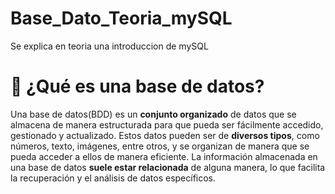 # Base_Dato_Teoria_mySQL
Se explica en teoria una introduccion de mySQL

# 🤔 ¿Qué es una base de datos?

Una base de datos(BDD) es un **conjunto organizado** de datos que se almacena de manera estructurada para que pueda ser fácilmente accedido, gestionado y actualizado. Estos datos pueden ser de **diversos tipos**, como números, texto, imágenes, entre otros, y se organizan de manera que se pueda acceder a ellos de manera eficiente. La información almacenada en una base de datos **suele estar relacionada** de alguna manera, lo que facilita la recuperación y el análisis de datos específicos.


